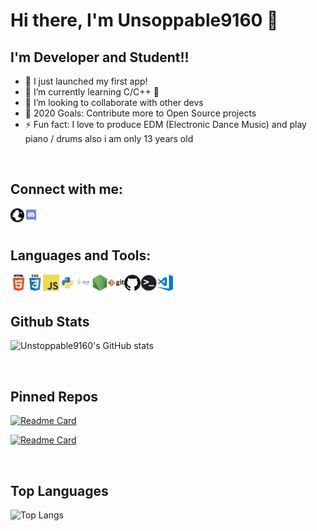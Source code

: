 # Hi there, I'm Unsoppable9160 👋

## I'm Developer and Student!!

- 🔭 I just launched my first app!
- 🌱 I’m currently learning C/C++ 🤣
- 👯 I’m looking to collaborate with other devs
- 🥅 2020 Goals: Contribute more to Open Source projects
- ⚡ Fun fact: I love to produce EDM (Electronic Dance Music) and play piano / drums also i am only 13 years old

<br />

## Connect with me:

[<img align="left" alt="" width="22px" src="https://raw.githubusercontent.com/iconic/open-iconic/master/svg/globe.svg" />](https://unstoppable9160.github.io/)
[<img align="left" alt="" width="22px" src="https://raw.githubusercontent.com/github/explore/78df643247d429f6cc873026c0622819ad797942/topics/discord/discord.png" />](https://discord.com/users/765808213890695178)

<br />
<br />

## Languages and Tools:

<img align="left" alt="HTML5" width="26px" src="https://raw.githubusercontent.com/github/explore/80688e429a7d4ef2fca1e82350fe8e3517d3494d/topics/html/html.png" />

<img align="left" alt="CSS3" width="26px" src="https://raw.githubusercontent.com/github/explore/80688e429a7d4ef2fca1e82350fe8e3517d3494d/topics/css/css.png" />

[<img align="left" alt="JavaScript" width="26px" src="https://raw.githubusercontent.com/github/explore/80688e429a7d4ef2fca1e82350fe8e3517d3494d/topics/javascript/javascript.png" />](https://www.javascript.com/)

[<img align="left" alt="Python" width="26px" src="https://raw.githubusercontent.com/github/explore/80688e429a7d4ef2fca1e82350fe8e3517d3494d/topics/python/python.png" />](https://www.python.org/)

[<img align="left" alt="Java" width="26px" src="https://raw.githubusercontent.com/github/explore/80688e429a7d4ef2fca1e82350fe8e3517d3494d/topics/java/java.png" />](https://www.java.com/en/)

[<img align="left" alt="Node.js" width="26px" src="https://raw.githubusercontent.com/github/explore/80688e429a7d4ef2fca1e82350fe8e3517d3494d/topics/nodejs/nodejs.png" />](https://nodejs.org/en/)

[<img align="left" alt="Git" width="26px" src="https://raw.githubusercontent.com/github/explore/80688e429a7d4ef2fca1e82350fe8e3517d3494d/topics/git/git.png"/>](https://git-scm.com/)

[<img align="left" alt="GitHub" width="26px" src="https://raw.githubusercontent.com/github/explore/78df643247d429f6cc873026c0622819ad797942/topics/github/github.png" />](https://github.com)

[<img align="left" alt="Terminal" width="26px" src="https://raw.githubusercontent.com/github/explore/80688e429a7d4ef2fca1e82350fe8e3517d3494d/topics/terminal/terminal.png" />](https://www.gnu.org/software/bash/)

[<img align="left" alt="Visual Studio Code" width="26px" src="https://raw.githubusercontent.com/github/explore/80688e429a7d4ef2fca1e82350fe8e3517d3494d/topics/visual-studio-code/visual-studio-code.png" />](https://code.visualstudio.com/)

<br />
<br />

## Github Stats

![Unstoppable9160's GitHub stats](https://github-readme-stats.vercel.app/api?username=Unstoppable9160&show_icons=true)

<br />

## Pinned Repos

[![Readme Card](https://github-readme-stats.vercel.app/api/pin/?username=Unstoppable9160&repo=Unstoppable9160)](https://github.com/Unstoppable9160/Unstoppable9160)

[![Readme Card](https://github-readme-stats.vercel.app/api/pin/?username=Unstoppable9160&repo=Unstoppable9160.github.io)](https://github.com/Unstoppable9160/Unstoppable9160.github.io)

<br />

## Top Languages

![Top Langs](https://github-readme-stats.vercel.app/api/top-langs/?username=Unstoppable9160&layout=compact)
